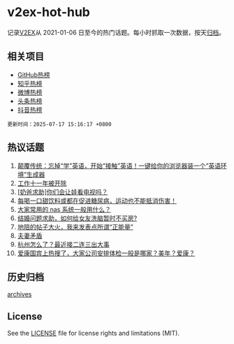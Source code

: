 # v2ex-hot-hub

 记录[V2EX](https://www.v2ex.com/)从 2021-01-06 日至今的热门话题。每小时抓取一次数据，按天[归档](archives)。
 
 ## 相关项目

- [GitHub热榜](https://github.com/lonnyzhang423/github-hot-hub)
- [知乎热榜](https://github.com/lonnyzhang423/zhihu-hot-hub)
- [微博热榜](https://github.com/lonnyzhang423/weibo-hot-hub)
- [头条热榜](https://github.com/lonnyzhang423/toutiao-hot-hub)
- [抖音热榜](https://github.com/lonnyzhang423/douyin-hot-hub)


 `更新时间：2025-07-17 15:16:17 +0800`

## 热议话题

1. [颠覆传统：忘掉“学”英语，开始“接触”英语！一键给你的浏览器装一个“英语环境”生成器](https://www.v2ex.com/t/1145604)
1. [工作十一年被开除](https://www.v2ex.com/t/1145638)
1. [[奶爸求助]你们会让娃看电视吗？](https://www.v2ex.com/t/1145730)
1. [每喝一口甜饮料或都在促进糖尿病，运动也不能抵消伤害！](https://www.v2ex.com/t/1145602)
1. [大家常用的 nas 系统一般用什么？](https://www.v2ex.com/t/1145720)
1. [结婚问题求助，如何给女友洗脑暂时不买房?](https://www.v2ex.com/t/1145785)
1. [地陪的帖子大火，我来发表点所谓“正能量”](https://www.v2ex.com/t/1145744)
1. [夫妻矛盾](https://www.v2ex.com/t/1145809)
1. [杭州怎么了？最近接二连三出大事](https://www.v2ex.com/t/1145713)
1. [爱康国宾上热搜了，大家公司安排体检一般是哪家？美年？爱康？](https://www.v2ex.com/t/1145721)

## 历史归档

[archives](archives)

## License

See the [LICENSE](LICENSE) file for license rights and limitations (MIT).

